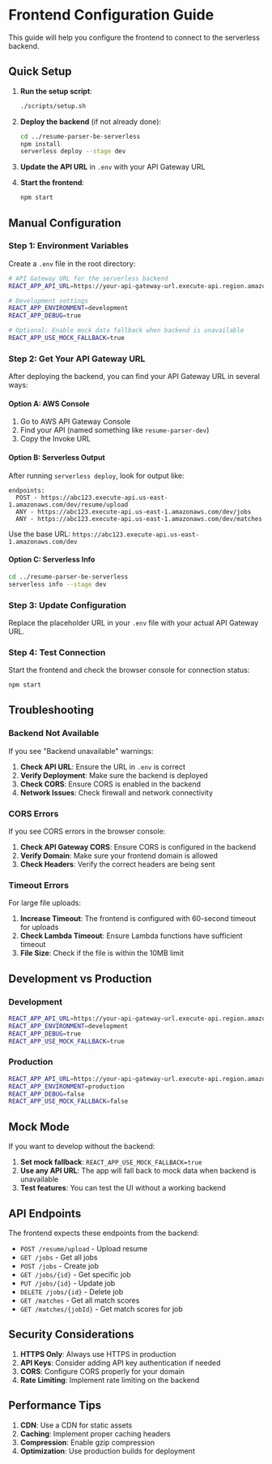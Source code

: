 # Frontend Configuration Guide

This guide will help you configure the frontend to connect to the serverless backend.

## Quick Setup

1. **Run the setup script**:
   ```bash
   ./scripts/setup.sh
   ```

2. **Deploy the backend** (if not already done):
   ```bash
   cd ../resume-parser-be-serverless
   npm install
   serverless deploy --stage dev
   ```

3. **Update the API URL** in `.env` with your API Gateway URL

4. **Start the frontend**:
   ```bash
   npm start
   ```

## Manual Configuration

### Step 1: Environment Variables

Create a `.env` file in the root directory:

```bash
# API Gateway URL for the serverless backend
REACT_APP_API_URL=https://your-api-gateway-url.execute-api.region.amazonaws.com/dev

# Development settings
REACT_APP_ENVIRONMENT=development
REACT_APP_DEBUG=true

# Optional: Enable mock data fallback when backend is unavailable
REACT_APP_USE_MOCK_FALLBACK=true
```

### Step 2: Get Your API Gateway URL

After deploying the backend, you can find your API Gateway URL in several ways:

#### Option A: AWS Console
1. Go to AWS API Gateway Console
2. Find your API (named something like `resume-parser-dev`)
3. Copy the Invoke URL

#### Option B: Serverless Output
After running `serverless deploy`, look for output like:
```
endpoints:
  POST - https://abc123.execute-api.us-east-1.amazonaws.com/dev/resume/upload
  ANY - https://abc123.execute-api.us-east-1.amazonaws.com/dev/jobs
  ANY - https://abc123.execute-api.us-east-1.amazonaws.com/dev/matches
```

Use the base URL: `https://abc123.execute-api.us-east-1.amazonaws.com/dev`

#### Option C: Serverless Info
```bash
cd ../resume-parser-be-serverless
serverless info --stage dev
```

### Step 3: Update Configuration

Replace the placeholder URL in your `.env` file with your actual API Gateway URL.

### Step 4: Test Connection

Start the frontend and check the browser console for connection status:

```bash
npm start
```

## Troubleshooting

### Backend Not Available
If you see "Backend unavailable" warnings:

1. **Check API URL**: Ensure the URL in `.env` is correct
2. **Verify Deployment**: Make sure the backend is deployed
3. **Check CORS**: Ensure CORS is enabled in the backend
4. **Network Issues**: Check firewall and network connectivity

### CORS Errors
If you see CORS errors in the browser console:

1. **Check API Gateway CORS**: Ensure CORS is configured in the backend
2. **Verify Domain**: Make sure your frontend domain is allowed
3. **Check Headers**: Verify the correct headers are being sent

### Timeout Errors
For large file uploads:

1. **Increase Timeout**: The frontend is configured with 60-second timeout for uploads
2. **Check Lambda Timeout**: Ensure Lambda functions have sufficient timeout
3. **File Size**: Check if the file is within the 10MB limit

## Development vs Production

### Development
```bash
REACT_APP_API_URL=https://your-api-gateway-url.execute-api.region.amazonaws.com/dev
REACT_APP_ENVIRONMENT=development
REACT_APP_DEBUG=true
REACT_APP_USE_MOCK_FALLBACK=true
```

### Production
```bash
REACT_APP_API_URL=https://your-api-gateway-url.execute-api.region.amazonaws.com/prod
REACT_APP_ENVIRONMENT=production
REACT_APP_DEBUG=false
REACT_APP_USE_MOCK_FALLBACK=false
```

## Mock Mode

If you want to develop without the backend:

1. **Set mock fallback**: `REACT_APP_USE_MOCK_FALLBACK=true`
2. **Use any API URL**: The app will fall back to mock data when backend is unavailable
3. **Test features**: You can test the UI without a working backend

## API Endpoints

The frontend expects these endpoints from the backend:

- `POST /resume/upload` - Upload resume
- `GET /jobs` - Get all jobs
- `POST /jobs` - Create job
- `GET /jobs/{id}` - Get specific job
- `PUT /jobs/{id}` - Update job
- `DELETE /jobs/{id}` - Delete job
- `GET /matches` - Get all match scores
- `GET /matches/{jobId}` - Get match scores for job

## Security Considerations

1. **HTTPS Only**: Always use HTTPS in production
2. **API Keys**: Consider adding API key authentication if needed
3. **CORS**: Configure CORS properly for your domain
4. **Rate Limiting**: Implement rate limiting on the backend

## Performance Tips

1. **CDN**: Use a CDN for static assets
2. **Caching**: Implement proper caching headers
3. **Compression**: Enable gzip compression
4. **Optimization**: Use production builds for deployment 